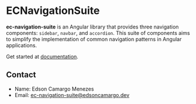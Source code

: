 # ECNavigationSuite

**ec-navigation-suite** is an Angular library that provides three navigation components: `sidebar`, `navbar`, and `accordion`. This suite of components aims to simplify the implementation of common navigation patterns in Angular applications.

Get started at [documentation](https://ec-navigation-suite.edsoncamargo.dev).

## Contact

- Name: Edson Camargo Menezes
- Email: ec-navigation-suite@edsoncamargo.dev
